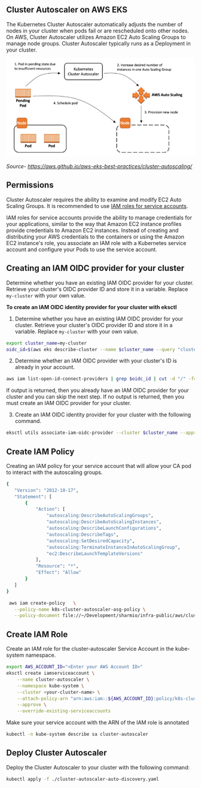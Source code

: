 ## Cluster Autoscaler on AWS EKS
The Kubernetes Cluster Autoscaler automatically adjusts the number of nodes in your cluster when pods fail or are rescheduled onto other nodes. On AWS, Cluster Autoscaler utilizes Amazon EC2 Auto Scaling Groups to manage node groups. Cluster Autoscaler typically runs as a Deployment in your cluster.

![Architecture](./architecture.png)

*Source- https://aws.github.io/aws-eks-best-practices/cluster-autoscaling/*

## Permissions
Cluster Autoscaler requires the ability to examine and modify EC2 Auto Scaling Groups. It is recommended to use [IAM roles for service accounts](https://docs.aws.amazon.com/eks/latest/userguide/iam-roles-for-service-accounts.html).

 IAM roles for service accounts provide the ability to manage credentials for your applications, similar to the way that Amazon EC2 instance profiles provide credentials to Amazon EC2 instances. Instead of creating and distributing your AWS credentials to the containers or using the Amazon EC2 instance's role, you associate an IAM role with a Kubernetes service account and configure your Pods to use the service account.


## Creating an IAM OIDC provider for your cluster
Determine whether you have an existing IAM OIDC provider for your cluster. Retrieve your cluster's OIDC provider ID and store it in a variable. Replace `my-cluster` with your own value.

**To create an IAM OIDC identity provider for your cluster with eksctl**

1. Determine whether you have an existing IAM OIDC provider for your cluster. Retrieve your cluster's OIDC provider ID and store it in a variable. Replace `my-cluster` with your own value.

```sh
export cluster_name=my-cluster
oidc_id=$(aws eks describe-cluster --name $cluster_name --query "cluster.identity.oidc.issuer" --output text | cut -d '/' -f 5)
```

2. Determine whether an IAM OIDC provider with your cluster's ID is already in your account.

```sh
aws iam list-open-id-connect-providers | grep $oidc_id | cut -d "/" -f4
```

If output is returned, then you already have an IAM OIDC provider for your cluster and you can skip the next step. If no output is returned, then you must create an IAM OIDC provider for your cluster.

3. Create an IAM OIDC identity provider for your cluster with the following command.

```sh
eksctl utils associate-iam-oidc-provider --cluster $cluster_name --approve
```

## Create IAM Policy 

 Creating an IAM policy for your service account that will allow your CA pod to interact with the autoscaling groups.

 ```sh
 {
    "Version": "2012-10-17",
    "Statement": [
        {
            "Action": [
                "autoscaling:DescribeAutoScalingGroups",
                "autoscaling:DescribeAutoScalingInstances",
                "autoscaling:DescribeLaunchConfigurations",
                "autoscaling:DescribeTags",
                "autoscaling:SetDesiredCapacity",
                "autoscaling:TerminateInstanceInAutoScalingGroup",
                "ec2:DescribeLaunchTemplateVersions"
            ],
            "Resource": "*",
            "Effect": "Allow"
        }
    ]
}
 ```

 ```sh
  aws iam create-policy   \
    --policy-name k8s-cluster-autoscaler-asg-policy \
    --policy-document file://~/Development/sharmio/infra-public/aws/cluster-autoscaler/ca-iam-policy.json
  ```

## Create IAM Role
Create an IAM role for the cluster-autoscaler Service Account in the kube-system namespace.

```sh
export AWS_ACCOUNT_ID="<Enter your AWS Account ID>"
eksctl create iamserviceaccount \
    --name cluster-autoscaler \
    --namespace kube-system \
    --cluster <your-cluster-name> \
    --attach-policy-arn "arn:aws:iam::${AWS_ACCOUNT_ID}:policy/k8s-cluster-autoscaler-asg-policy" \
    --approve \
    --override-existing-serviceaccounts
```

Make sure your service account with the ARN of the IAM role is annotated

```sh
kubectl -n kube-system describe sa cluster-autoscaler
```
## Deploy Cluster Autoscaler

Deploy the Cluster Autoscaler to your cluster with the following command:

```sh
kubectl apply -f ./cluster-autoscaler-auto-discovery.yaml
```

